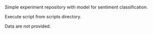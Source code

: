 Simple experiment repository with model for sentiment classification. 

Execute script from scripts directory. 

Data are not provided.
